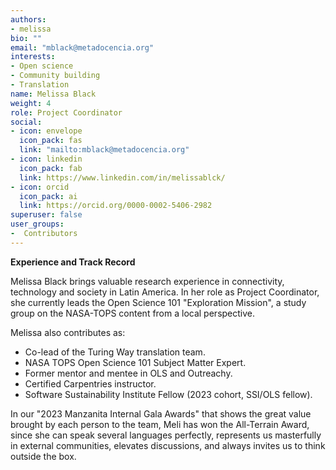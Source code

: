 ```yaml
---
authors:
- melissa
bio: ""
email: "mblack@metadocencia.org"
interests:
- Open science
- Community building
- Translation
name: Melissa Black
weight: 4
role: Project Coordinator
social:
- icon: envelope
  icon_pack: fas
  link: "mailto:mblack@metadocencia.org"
- icon: linkedin
  icon_pack: fab
  link: https://www.linkedin.com/in/melissablck/
- icon: orcid
  icon_pack: ai
  link: https://orcid.org/0000-0002-5406-2982
superuser: false
user_groups:
-  Contributors
---
```

**Experience and Track Record**

Melissa Black brings valuable research experience in connectivity, technology and society in Latin America. In her role as Project Coordinator, she currently leads the Open Science 101 "Exploration Mission", a study group on the NASA-TOPS content from a local perspective.

Melissa also contributes as:
- Co-lead of the Turing Way translation team.
- NASA TOPS Open Science 101 Subject Matter Expert.
- Former mentor and mentee in OLS and Outreachy.
- Certified Carpentries instructor.
- Software Sustainability Institute Fellow (2023 cohort, SSI/OLS fellow).

In our "2023 Manzanita Internal Gala Awards" that shows the great value brought by each person to the team, Meli has won the All-Terrain Award, since she can speak several languages perfectly, represents us masterfully in external communities, elevates discussions, and always invites us to think outside the box.

